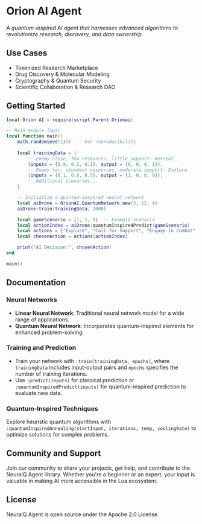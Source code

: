 # Orion AI Agent

*A quantum-inspired AI agent that harnesses advanced algorithms to revolutionize research, discovery, and data ownership.*

## Use Cases

- Tokenized Research Marketplace
- Drug Discovery & Molecular Modeling
- Cryptography & Quantum Security
- Scientific Collaboration & Research DAO

## Getting Started

```lua
local Orion AI = require(script.Parent.Orionai)

-- Main module logic
local function main()
	math.randomseed(137)  -- For reproducibility
	
	local trainingData = {
		-- Enemy close, few resources, little support: Retreat
		{inputs = {0.9, 0.2, 0.1}, output = {0, 0, 0, 1}},
		-- Enemy far, abundant resources, moderate support: Explore
		{inputs = {0.1, 0.8, 0.5}, output = {1, 0, 0, 0}},
		-- Additional scenarios...
	}

    -- Initialize a quantum-inspired neural network
	local aiDrone = OrionAI.QuantumNetwork.new(3, 12, 4)
	aiDrone:train(trainingData, 1000)

	local gameScenario = {1, 1, 0}  -- Example scenario
	local actionIndex = aiDrone:quantumInspiredPredict(gameScenario)
	local actions = {"Explore", "Call for Support", "Engage in Combat", "Retreat"}
	local chosenAction = actions[actionIndex]

	print("AI Decision:", chosenAction)
end

main()
```

## Documentation

### Neural Networks

- **Linear Neural Network**: Traditional neural network model for a wide range of applications.
- **Quantum Neural Network**: Incorporates quantum-inspired elements for enhanced problem-solving.

### Training and Prediction

- Train your network with `:train(trainingData, epochs)`, where `trainingData` includes input-output pairs and `epochs` specifies the number of training iterations.
- Use `:predict(inputs)` for classical prediction or `:quantumInspiredPredict(inputs)` for quantum-inspired prediction to evaluate new data.

### Quantum-Inspired Techniques

Explore heuristic quantum algorithms with `:quantumInspiredAnnealing(startInput, iterations, temp, coolingRate)` to optimize solutions for complex problems.

## Community and Support

Join our community to share your projects, get help, and contribute to the NeuralQ Agent library. Whether you're a beginner or an expert, your input is valuable in making AI more accessible in the Lua ecosystem.

## License

NeuralQ Agent is open source under the Apache 2.0 License
